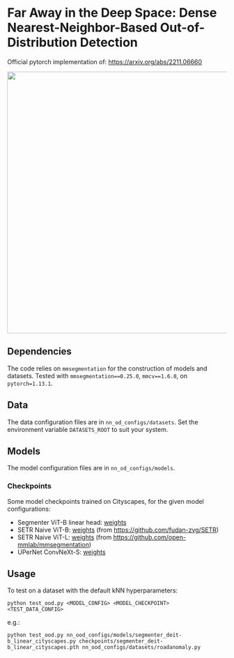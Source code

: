 # Far Away in the Deep Space: Dense Nearest-Neighbor-Based Out-of-Distribution Detection
Official pytorch implementation of: https://arxiv.org/abs/2211.06660

<img src="https://user-images.githubusercontent.com/16369841/228007868-517a5348-ba6f-486b-b340-9fec9b588072.jpg" width="600" />

## Dependencies
The code relies on `mmsegmentation` for the construction of models and datasets. Tested with `mmsegmentation==0.25.0`, `mmcv==1.6.0`, on `pytorch=1.13.1`.

## Data
The data configuration files are in `nn_od_configs/datasets`. Set the environment variable `DATASETS_ROOT` to suit your system.

## Models
The model configuration files are in `nn_od_configs/models`.

### Checkpoints
Some model checkpoints trained on Cityscapes, for the given model configurations:
* Segmenter ViT-B linear head: [weights](https://lmb.informatik.uni-freiburg.de/resources/binaries/dense_ood_knns/segmenter_deit-b_linear_cityscapes.pth)
* SETR Naive ViT-B: [weights](https://drive.google.com/file/d/1kGzdSLCazsbgZe0Y1Lo6sNwv9s5V3CAp/view?usp=sharing) (from https://github.com/fudan-zvg/SETR)
* SETR Naive ViT-L: [weights](https://download.openmmlab.com/mmsegmentation/v0.5/setr/setr_naive_vit-large_8x1_768x768_80k_cityscapes/setr_naive_vit-large_8x1_768x768_80k_cityscapes_20211123_000505-20728e80.pth) (from https://github.com/open-mmlab/mmsegmentation)
* UPerNet ConvNeXt-S: [weights](https://lmb.informatik.uni-freiburg.de/resources/binaries/dense_ood_knns/upernet_convnext_small_cityscapes.pth)

## Usage
To test on a dataset with the default kNN hyperparameters:

`python test_ood.py <MODEL_CONFIG> <MODEL_CHECKPOINT> <TEST_DATA_CONFIG> `

e.g.:
```
python test_ood.py nn_ood_configs/models/segmenter_deit-b_linear_cityscapes.py checkpoints/segmenter_deit-b_linear_cityscapes.pth nn_ood_configs/datasets/roadanomaly.py
```

